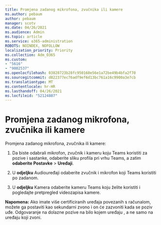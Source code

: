 ```yaml
---
title: Promjena zadanog mikrofona, zvučnika ili kamere
ms.author: pebaum
author: pebaum
manager: scotv
ms.date: 04/26/2021
ms.audience: Admin
ms.topic: article
ms.service: o365-administration
ROBOTS: NOINDEX, NOFOLLOW
localization_priority: Priority
ms.collection: Adm_O365
ms.custom:
- "5616"
- "9002537"
ms.openlocfilehash: 03828723b28fc950160e56e1a72be49b4bfa2f70
ms.sourcegitcommit: d822377ec76adf9ef6d13bc761a16c9900a3e7cb
ms.translationtype: MT
ms.contentlocale: hr-HR
ms.lasthandoff: 04/26/2021
ms.locfileid: "52124807"
---
```

# <a name="change-your-default-mic-speaker-or-camera"></a>Promjena zadanog mikrofona, zvučnika ili kamere

Promjena zadanog mikrofona, zvučnika ili kamere:

1. Da biste odabrali mikrofon, zvučnik i kameru koju Teams koristiti za pozive i sastanke, odaberite sliku profila pri vrhu Teams, a zatim **odaberite Postavke**  >  **Uređaji**.

1. U **odjeljku** Audiouređaji odaberite zvučnik i mikrofon koji Teams koristiti po zadanom. 

1. U **odjeljku** Kamera odaberite kameru Teams koju želite koristiti i pogledajte pretpregled videozapisa kamere. 

**Napomena:** Ako imate više certificiranih uređaja povezanih s računalom, možete ga postaviti kao sekundarni zvono i on će zazvoniti kada se poziv uđe. Odgovaranje na dolazne pozive na bilo kojem uređaju , a ne samo na uređaju koji zvoni.